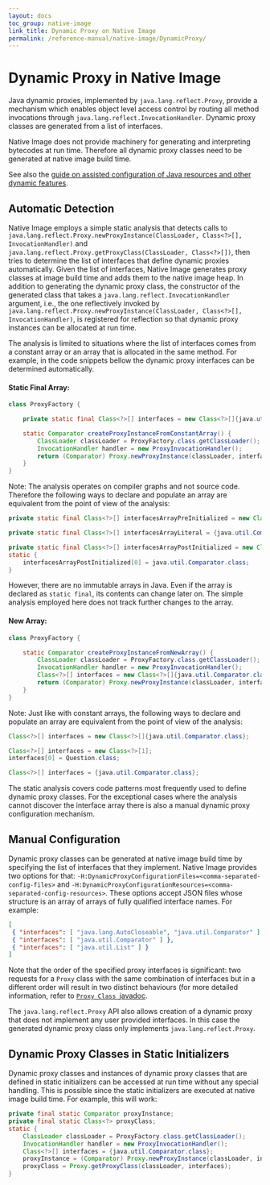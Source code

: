 ```yaml
---
layout: docs
toc_group: native-image
link_title: Dynamic Proxy on Native Image
permalink: /reference-manual/native-image/DynamicProxy/
---
```

# Dynamic Proxy in Native Image

Java dynamic proxies, implemented by `java.lang.reflect.Proxy`, provide a mechanism which enables object level access control by routing all method invocations through `java.lang.reflect.InvocationHandler`.
Dynamic proxy classes are generated from a list of interfaces.

Native Image does not provide machinery for generating and interpreting bytecodes at run time.
Therefore all dynamic proxy classes need to be generated at native image build time.

See also the [guide on assisted configuration of Java resources and other dynamic features](BuildConfiguration.md#assisted-configuration-of-native-image-builds).

## Automatic Detection

Native Image employs a simple static analysis that detects calls to `java.lang.reflect.Proxy.newProxyInstance(ClassLoader, Class<?>[], InvocationHandler)` and `java.lang.reflect.Proxy.getProxyClass(ClassLoader, Class<?>[])`, then tries to determine the list of interfaces that define dynamic proxies automatically.
Given the list of interfaces, Native Image generates proxy classes at image build time and adds them to the native image heap.
In addition to generating the dynamic proxy class, the constructor of the generated class that takes a `java.lang.reflect.InvocationHandler` argument, i.e., the one reflectively invoked by `java.lang.reflect.Proxy.newProxyInstance(ClassLoader, Class<?>[], InvocationHandler)`, is registered for reflection so that dynamic proxy instances can be allocated at run time.

The analysis is limited to situations where the list of interfaces comes from a constant array or an array that is allocated in the same method.
For example, in the code snippets bellow the dynamic proxy interfaces can be determined automatically.

#### Static Final Array:

```java
class ProxyFactory {

    private static final Class<?>[] interfaces = new Class<?>[]{java.util.Comparator.class};

    static Comparator createProxyInstanceFromConstantArray() {
        ClassLoader classLoader = ProxyFactory.class.getClassLoader();
        InvocationHandler handler = new ProxyInvocationHandler();
        return (Comparator) Proxy.newProxyInstance(classLoader, interfaces, handler);
    }
}
```
Note: The analysis operates on compiler graphs and not source code.
Therefore the following ways to declare and populate an array are equivalent from the point of view of the analysis:

```java
private static final Class<?>[] interfacesArrayPreInitialized = new Class<?>[]{java.util.Comparator.class};
```

```java
private static final Class<?>[] interfacesArrayLiteral = {java.util.Comparator.class};
```

```java
private static final Class<?>[] interfacesArrayPostInitialized = new Class<?>[1];
static {
    interfacesArrayPostInitialized[0] = java.util.Comparator.class;
}
```
However, there are no immutable arrays in Java.
Even if the array is declared as `static final`, its contents can change later on.
The simple analysis employed here does not track further changes to the array.

#### New Array:

```java
class ProxyFactory {

    static Comparator createProxyInstanceFromNewArray() {
        ClassLoader classLoader = ProxyFactory.class.getClassLoader();
        InvocationHandler handler = new ProxyInvocationHandler();
        Class<?>[] interfaces = new Class<?>[]{java.util.Comparator.class};
        return (Comparator) Proxy.newProxyInstance(classLoader, interfaces, handler);
    }
}
```

Note: Just like with constant arrays, the following ways to declare and populate an array are equivalent from the point of view of the analysis:
```java
Class<?>[] interfaces = new Class<?>[]{java.util.Comparator.class};
```

```java
Class<?>[] interfaces = new Class<?>[1];
interfaces[0] = Question.class;
```

```java
Class<?>[] interfaces = {java.util.Comparator.class};
```

The static analysis covers code patterns most frequently used to define dynamic proxy classes.
For the exceptional cases where the analysis cannot discover the interface array there is also a manual dynamic proxy configuration mechanism.

## Manual Configuration

Dynamic proxy classes can be generated at native image build time by specifying the list of interfaces that they implement.
Native Image provides two options for that: `-H:DynamicProxyConfigurationFiles=<comma-separated-config-files>` and `-H:DynamicProxyConfigurationResources=<comma-separated-config-resources>`. These options accept JSON files whose structure is an array of arrays of fully qualified interface names. For example:

```json
[
 { "interfaces": [ "java.lang.AutoCloseable", "java.util.Comparator" ] },
 { "interfaces": [ "java.util.Comparator" ] },
 { "interfaces": [ "java.util.List" ] }
]
```
Note that the order of the specified proxy interfaces is significant: two requests for a `Proxy` class with the same combination of interfaces but in a different order will result in two distinct behaviours (for more detailed information, refer to [`Proxy Class `javadoc](https://docs.oracle.com/en/java/javase/11/docs/api/java.base/java/lang/reflect/Proxy.html).

The `java.lang.reflect.Proxy` API also allows creation of a dynamic proxy that does not implement any user provided interfaces.
In this case the generated dynamic proxy class only implements `java.lang.reflect.Proxy`.

## Dynamic Proxy Classes in Static Initializers

Dynamic proxy classes and instances of dynamic proxy classes that are defined in static initializers can be accessed at run time without any special handling.
This is possible since the static initializers are executed at native image build time.
For example, this will work:
```java
private final static Comparator proxyInstance;
private final static Class<?> proxyClass;
static {
    ClassLoader classLoader = ProxyFactory.class.getClassLoader();
    InvocationHandler handler = new ProxyInvocationHandler();
    Class<?>[] interfaces = {java.util.Comparator.class};
    proxyInstance = (Comparator) Proxy.newProxyInstance(classLoader, interfaces, handler);
    proxyClass = Proxy.getProxyClass(classLoader, interfaces);
}
```
